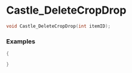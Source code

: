 # Castle_DeleteCropDrop

```cpp - C++
void Castle_DeleteCropDrop(int itemID);
```

### Examples
```cpp - C++
{

}
```
